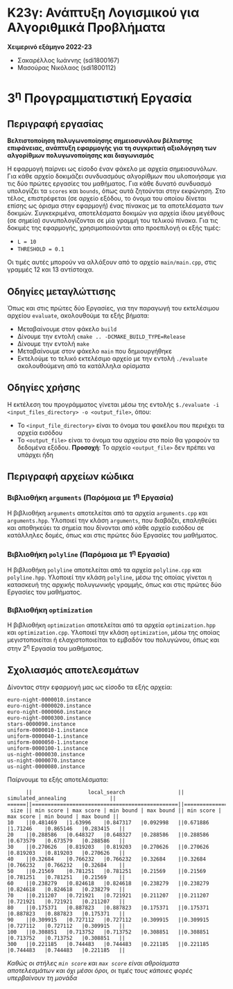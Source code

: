 # Κ23γ: Ανάπτυξη Λογισμικού για Αλγοριθμικά Προβλήματα

**Χειμερινό εξάμηνο 2022-23**
- Σακαρέλλος Ιωάννης (sdi1800167)
- Μασούρας Νικόλαος (sdi1800112)

# 3<sup>η</sup> Προγραμματιστική Εργασία

## Περιγραφή εργασίας

**Βελτιστοποίηση πολυγωνοποίησης σημειοσυνόλου βέλτιστης επιφάνειας, ανάπτυξη εφαρμογής για τη συγκριτική αξιολόγηση των αλγορίθμων πολυγωνοποίησης και διαγωνισμός**

Η εφαρμογή παίρνει ως είσοδο έναν φάκελο με αρχεία σημειοσυνόλων. Για κάθε αρχείο δοκιμάζει συνδυασμόυς αλγορίθμων που υλοποιήσαμε για τις δύο πρώτες εργασίες του μαθήματος. Για κάθε δυνατό συνδυασμό υπολογίζει τα `scores` και `bounds`, όπως αυτά ζητούνται στην εκφώνηση. Στο τέλος, επιστρέφεται (σε αρχείο εξόδου, το όνομα του οποίου δίνεται επίσης ως όρισμα στην εφαρμογή) ένας πίνακας με τα αποτελέσματα των δοκιμών. Συγκεκριμένα, αποτελέσματα δοκιμών για αρχεία ίδιου μεγέθους (σε σημεία) συνυπολογίζονται σε μία γραμμή του τελικού πίνακα. Για τις δοκιμές της εφαρμογής, χρησιμοποιούνται απο προεπιλογή οι εξής τιμές:
- `L = 10`
- `THRESHOLD = 0.1`

Οι τιμές αυτές μπορούν να αλλάξουν από το αρχείο `main/main.cpp`, στις γραμμές 12 και 13 αντίστοιχα.

## Οδηγίες μεταγλώττισης

Όπως και στις πρώτες δύο Εργασίες, για την παραγωγή του εκτελέσιμου αρχείου `evaluate`, ακολουθούμε τα εξής βήματα:
- Μεταβαίνουμε στον φάκελο `build`
- Δίνουμε την εντολή `cmake .. -DCMAKE_BUILD_TYPE=Release`
- Δίνουμε την εντολή `make`
- Μεταβαίνουμε στον φάκελο `main` που δημιουργήθηκε
- Εκτελούμε το τελικό εκτελέσιμο αρχείο με την εντολή `./evaluate` ακολουθούμενη από τα κατάλληλα ορίσματα

## Οδηγίες χρήσης

Η εκτέλεση του προγράμματος γίνεται μέσω της εντολής `$./evaluate -i <input_files_directory> -o <output_file>`, όπου:
- Το `<input_file_directory>` είναι το όνομα του φακέλου που περιέχει τα αρχεία εισόδου
- Το `<output_file>` είναι το όνομα του αρχείου στο ποίο θα γραφούν τα δεδομένα εξόδου. **Προσοχή**: Το αρχείο `<output_file>` δεν πρέπει να υπάρχει ήδη

## Περιγραφή αρχείων κώδικα

### Βιβλιοθήκη `arguments` (Παρόμοια με 1<sup>η</sup> Εργασία)

Η βιβλιοθήκη `arguments` αποτελείται από τα αρχεία `arguments.cpp` και `arguments.hpp`. Υλοποιεί την κλάση `arguments`, που διαβάζει, επαληθεύει και αποθηκεύει τα σημεία που δίνονται από κάθε αρχείο εισόδου σε κατάλληλες δομές, όπως και στις πρώτες δύο Εργασίες του μαθήματος.

### Βιβλιοθήκη `polyline` (Παρόμοια με 1<sup>η</sup> Εργασία)

Η βιβλιοθήκη `polyline` αποτελείται από τα αρχεία `polyline.cpp` και `polyline.hpp`. Υλοποιεί την κλάση `polyline`, μέσω της οποίας γίνεται η κατασκευή της αρχικής πολυγωνικής γραμμής, όπως και στις πρώτες δύο Εργασίες του μαθήματος.

### Βιβλιοθήκη `optimization`

Η βιβλιοθήκη `optimization` αποτελείται από τα αρχεία `optimization.hpp` και `optimization.cpp`. Υλοποιεί την κλάση `optimization`, μέσω της οποίας μεγιστοποιείται ή ελαχιστοποιείται το εμβαδόν του πολυγώνου, όπως και στην 2<sup>η</sup> Εργασία του μαθήματος.

## Σχολιασμός αποτελεσμάτων

Δίνοντας στην εφαρμογή μας ως είσοδο τα εξής αρχεία:

    euro-night-0000010.instance
    euro-night-0000020.instance
    euro-night-0000060.instance
    euro-night-0000300.instance
    stars-0000090.instance
    uniform-0000010-1.instance
    uniform-0000040-1.instance
    uniform-0000050-1.instance
    uniform-0000100-1.instance
    us-night-0000030.instance
    us-night-0000070.instance
    us-night-0000080.instance

Παίρνουμε τα εξής αποτελέσματα:

          ||                  local_search                 ||              simulated_annealing              ||
    ======||===============================================||===============================================||
     size || min score | max score | min bound | max bound || min score | max score | min bound | max bound ||
    10    ||0.481469   |1.63996    |0.847317   |0.092998   ||0.671886   |1.71246    |0.865146   |0.283415   ||
    20    ||0.288586   |0.648327   |0.648327   |0.288586   ||0.288586   |0.673579   |0.673579   |0.288586   ||
    30    ||0.270626   |0.819203   |0.819203   |0.270626   ||0.270626   |0.819203   |0.819203   |0.270626   ||
    40    ||0.32684    |0.766232   |0.766232   |0.32684    ||0.32684    |0.766232   |0.766232   |0.32684    ||
    50    ||0.21569    |0.781251   |0.781251   |0.21569    ||0.21569    |0.781251   |0.781251   |0.21569    ||
    60    ||0.238279   |0.824618   |0.824618   |0.238279   ||0.238279   |0.824618   |0.824618   |0.238279   ||
    70    ||0.211207   |0.721921   |0.721921   |0.211207   ||0.211207   |0.721921   |0.721921   |0.211207   ||
    80    ||0.175371   |0.887823   |0.887823   |0.175371   ||0.175371   |0.887823   |0.887823   |0.175371   ||
    90    ||0.309915   |0.727112   |0.727112   |0.309915   ||0.309915   |0.727112   |0.727112   |0.309915   ||
    100   ||0.308851   |0.713752   |0.713752   |0.308851   ||0.308851   |0.713752   |0.713752   |0.308851   ||
    300   ||0.221185   |0.744483   |0.744483   |0.221185   ||0.221185   |0.744483   |0.744483   |0.221185   ||

*Καθώς οι στήλες `min score` και `max score` είναι αθροίσματα αποτελεσμάτων και όχι μέσοι όροι, οι τιμές τους κάποιες φορές υπερβαίνουν τη μονάδα*